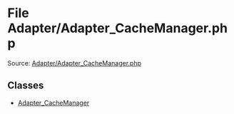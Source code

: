 File Adapter/Adapter_CacheManager.php
=========

Source: [Adapter/Adapter_CacheManager.php](https://github.com/PrestaShop/PrestaShop/blob/1.6.1.3/Adapter/Adapter_CacheManager.php)


Classes
-------

* [Adapter_CacheManager](class.Adapter_CacheManager.md)

